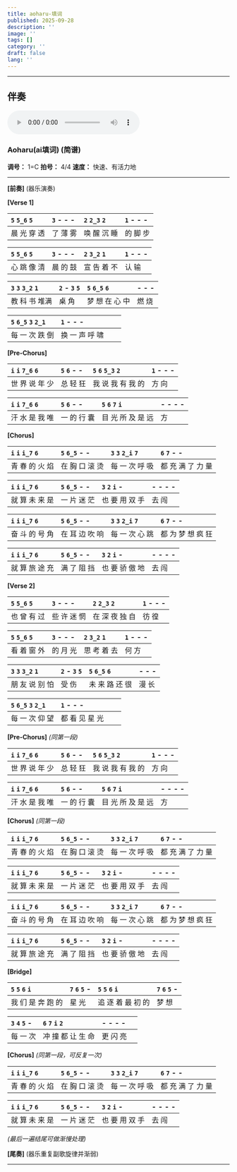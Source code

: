 ```yaml
---
title: aoharu-填词
published: 2025-09-28
description: ''
image: ''
tags: []
category: ''
draft: false 
lang: ''
---
```


---
## 伴奏
<audio controls>
  <source src="https://adioe.wenhu.dpdns.org/[碧蓝档案Blue Archive] BGM Collections（收录83首） p34 [Blue Archive] Theme_34_Nor 06 - Aoharu (Story Opening BGM)_Full-HD [BV1Jh411d7kd_p34].mp3" type="audio/mpeg">
  您的浏览器不支持音频元素。
</audio>  

### **Aoharu(ai填词) (简谱)**

**调号：** 1=C
**拍号：** 4/4
**速度：** 快速、有活力地

---

**[前奏]**
(器乐演奏)

**[Verse 1]**

| `5` `5_6` `5` | `3` - - - | `2` `2_3` `2` | `1` - - - |
| :--- | :--- | :--- | :--- |
| 晨 光 穿 透 | 了 薄 雾 | 唤 醒 沉 睡 | 的 脚 步 |

| `5` `5_6` `5` | `3` - - - | `2` `3_2` `1` | `1` - - - |
| :--- | :--- | :--- | :--- |
| 心 跳 像 清 | 晨 的 鼓 | 宣 告 着 不 | 认 输 |

| `3` `3` `3_2` `1` | `2` - `3` `5` | `5` `6_5` `6` | - - - |
| :--- | :--- | :--- | :--- |
| 教 科 书 堆满 | 桌 角 | 梦 想 在 心 中 | 燃 烧 |

| `5` `6_5` `3` `2_1` | `1` - - - | | |
| :--- | :--- | :--- | :--- |
| 每 一 次 跌 倒 | 换 一 声 呼 啸 | | |

**[Pre-Chorus]**

| `i` `i` `7_6` `6` | `5` `6` - - | `5` `6` `5_3` `2` | `1` - - - |
| :--- | :--- | :--- | :--- |
| 世 界 说 年 少 | 总 轻 狂 | 我 说 我 有 我 的 | 方 向 |

| `i` `i` `7_6` `6` | `5` `6` - - | `5` `6` `7` `i` | - - - - |
| :--- | :--- | :--- | :--- |
| 汗 水 是 我 唯 | 一 的 行 囊 | 目 光 所 及 是 远 | 方 |

**[Chorus]**

| `i` `i` `i_7` `6` | `5` `6_5` - - | `3` `3` `2_i` `7` | `6` `7` - - |
| :--- | :--- | :--- | :--- |
| 青 春 的 火 焰 | 在 胸 口 滚 烫 | 每 一 次 呼 吸 | 都 充 满 了 力 量 |

| `i` `i` `i_7` `6` | `5` `6_5` - - | `3` `2` `i` - | - - - - |
| :--- | :--- | :--- | :--- |
| 就 算 未 来 是 | 一 片 迷 茫 | 也 要 用 双 手 | 去 闯 |

| `i` `i` `i_7` `6` | `5` `6_5` - - | `3` `3` `2_i` `7` | `6` `7` - - |
| :--- | :--- | :--- | :--- |
| 奋 斗 的 号 角 | 在 耳 边 吹 响 | 每 一 次 心 跳 | 都 为 梦 想 疯 狂 |

| `i` `i` `i_7` `6` | `5` `6_5` - - | `3` `2` `i` - | - - - - |
| :--- | :--- | :--- | :--- |
| 就 算 旅 途 充 | 满 了 阻 挡 | 也 要 骄 傲 地 | 去 闯 |

**[Verse 2]**

| `5` `5_6` `5` | `3` - - - | `2` `2_3` `2` | `1` - - - |
| :--- | :--- | :--- | :--- |
| 也 曾 有 过 | 些 许 迷 惘 | 在 深 夜 独 自 | 彷 徨 |

| `5` `5_6` `5` | `3` - - - | `2` `3_2` `1` | `1` - - - |
| :--- | :--- | :--- | :--- |
| 看 着 窗 外 | 的 月 光 | 思 考 着 去 | 何 方 |

| `3` `3` `3_2` `1` | `2` - `3` `5` | `5` `6_5` `6` | - - - |
| :--- | :--- | :--- | :--- |
| 朋 友 说 别 怕 | 受 伤 | 未 来 路 还 很 | 漫 长 |

| `5` `6_5` `3` `2_1` | `1` - - - | | |
| :--- | :--- | :--- | :--- |
| 每 一 次 仰 望 | 都 看 见 星 光 | | |

**[Pre-Chorus]**
*(同第一段)*

| `i` `i` `7_6` `6` | `5` `6` - - | `5` `6` `5_3` `2` | `1` - - - |
| :--- | :--- | :--- | :--- |
| 世 界 说 年 少 | 总 轻 狂 | 我 说 我 有 我 的 | 方 向 |

| `i` `i` `7_6` `6` | `5` `6` - - | `5` `6` `7` `i` | - - - - |
| :--- | :--- | :--- | :--- |
| 汗 水 是 我 唯 | 一 的 行 囊 | 目 光 所 及 是 远 | 方 |

**[Chorus]**
*(同第一段)*

| `i` `i` `i_7` `6` | `5` `6_5` - - | `3` `3` `2_i` `7` | `6` `7` - - |
| :--- | :--- | :--- | :--- |
| 青 春 的 火 焰 | 在 胸 口 滚 烫 | 每 一 次 呼 吸 | 都 充 满 了 力 量 |

| `i` `i` `i_7` `6` | `5` `6_5` - - | `3` `2` `i` - | - - - - |
| :--- | :--- | :--- | :--- |
| 就 算 未 来 是 | 一 片 迷 茫 | 也 要 用 双 手 | 去 闯 |

| `i` `i` `i_7` `6` | `5` `6_5` - - | `3` `3` `2_i` `7` | `6` `7` - - |
| :--- | :--- | :--- | :--- |
| 奋 斗 的 号 角 | 在 耳 边 吹 响 | 每 一 次 心 跳 | 都 为 梦 想 疯 狂 |

| `i` `i` `i_7` `6` | `5` `6_5` - - | `3` `2` `i` - | - - - - |
| :--- | :--- | :--- | :--- |
| 就 算 旅 途 充 | 满 了 阻 挡 | 也 要 骄 傲 地 | 去 闯 |

**[Bridge]**

| `5` `5` `6` `i` | `7` `6` `5` - | `5` `5` `6` `i` | `7` `6` `5` - |
| :--- | :--- | :--- | :--- |
| 我 们 是 奔 跑 的 | 星 光 | 追 逐 着 最 初 的 | 梦 想 |

| `3` `4` `5` - | `6` `7` `i` `2` | - - - - | |
| :--- | :--- | :--- | :--- |
| 每 一 次 | 冲 撞 都 让 生 命 | 更 闪 亮 | |

**[Chorus]**
*(同第一段，可反复一次)*

| `i` `i` `i_7` `6` | `5` `6_5` - - | `3` `3` `2_i` `7` | `6` `7` - - |
| :--- | :--- | :--- | :--- |
| 青 春 的 火 焰 | 在 胸 口 滚 烫 | 每 一 次 呼 吸 | 都 充 满 了 力 量 |

| `i` `i` `i_7` `6` | `5` `6_5` - - | `3` `2` `i` - | - - - - |
| :--- | :--- | :--- | :--- |
| 就 算 未 来 是 | 一 片 迷 茫 | 也 要 用 双 手 | 去 闯 |

*(最后一遍结尾可做渐慢处理)*

**[尾奏]**
(器乐重复副歌旋律并渐弱)

---